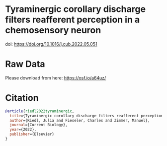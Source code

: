 # Tyraminergic corollary discharge filters reafferent perception in a chemosensory neuron

doi: https://doi.org/10.1016/j.cub.2022.05.051


# Raw Data 
Please download from here: https://osf.io/a64uz/


# Citation

```bibtex
@article{riedl2022tyraminergic,
  title={Tyraminergic corollary discharge filters reafferent perception in a chemosensory neuron},
  author={Riedl, Julia and Fieseler, Charles and Zimmer, Manuel},
  journal={Current Biology},
  year={2022},
  publisher={Elsevier}
}
```
